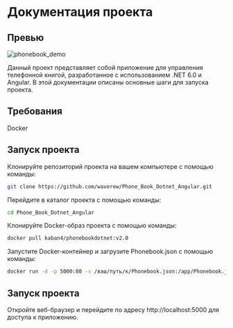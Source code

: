 # Документация проекта

## Превью
![phonebook_demo](https://user-images.githubusercontent.com/81471150/236386936-fc12df82-74b2-4b48-a5b1-fe7373b190a8.gif)

Данный проект представляет собой приложение для управления телефонной книгой, разработанное с использованием .NET 6.0 и Angular. В этой документации описаны основные шаги для запуска проекта.

## Требования

Docker

## Запуск проекта

Клонируйте репозиторий проекта на вашем компьютере с помощью команды:

```bash
git clone https://github.com/waverew/Phone_Book_Dotnet_Angular.git
```
Перейдите в каталог проекта с помощью команды:
```bash
cd Phone_Book_Dotnet_Angular
```
Клонируйте Docker-образ проекта с помощью команды:

```bash
docker pull kaban4/phonebookdotnet:v2.0
```
Запустите Docker-контейнер и загрузите Phonebook.json с помощью команды:

```bash
docker run -d -p 5000:80 -v /ваш/путь/к/Phonebook.json:/app/Phonebook.json --name bookcontainer kaban4/phonebookdotnet:v2.0
```
## Запуск проекта
Откройте веб-браузер и перейдите по адресу http://localhost:5000 для доступа к приложению.
